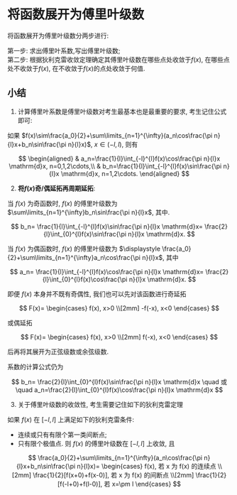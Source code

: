 # 将函数展开为傅里叶级数

将函数展开为傅里叶级数分两步进行:

第一步: 求出傅里叶系数,写出傅里叶级数; <BR>
第二步: 根据狄利克雷收敛定理确定其傅里叶级数在哪些点处收敛于$f(x)$,
在哪些点处不收敛于$f(x)$, 在不收敛于$f(x)$的点处收敛于何值.

## 小结

1. 计算傅里叶系数是傅里叶级数对考生最基本也是最重要的要求, 考生记住公式即可:

如果 $f(x)\sim\frac{a_0}{2}+\sum\limits_{n=1}^{\infty}(a_n\cos\frac{\pi n}{l}x+b_n\sin\frac{\pi n}{l}x)$, $x\in(-l,l)$,
则有

$$
\begin{aligned}
	& a_n=\frac{1}{l}\int_{-l}^{l}f(x)\cos\frac{\pi n}{l}x \mathrm{d}x, n=0,1,2\cdots,\\
	& b_n=\frac{1}{l}\int_{-l}^{l}f(x)\sin\frac{\pi n}{l}x \mathrm{d}x, n=1,2\cdots.
\end{aligned}
$$

2. **将$f(x)$奇/偶延拓再周期延拓**:

当 $f(x)$ 为奇函数时, $f(x)$ 的傅里叶级数为 $\sum\limits_{n=1}^{\infty}b_n\sin\frac{\pi n}{l}x$, 其中.

$$
b_n=
\frac{1}{l}\int_{-l}^{l}f(x)\sin\frac{\pi n}{l}x \mathrm{d}x=
\frac{2}{l}\int_{0}^{l}f(x)\sin\frac{\pi n}{l}x \mathrm{d}x.
$$

当 $f(x)$ 为偶函数时, $f(x)$ 的傅里叶级数为 $\displaystyle \frac{a_0}{2}+\sum\limits_{n=1}^{\infty}a_n\cos\frac{\pi n}{l}x$,
其中

$$
a_n=
\frac{1}{l}\int_{-l}^{l}f(x)\cos\frac{\pi n}{l}x \mathrm{d}x=
\frac{2}{l}\int_{0}^{l}f(x)\cos\frac{\pi n}{l}x \mathrm{d}x.
$$

即便 $f(x)$ 本身并不既有奇偶性, 我们也可以先对该函数进行奇延拓

$$
F(x)=
\begin{cases}
	f(x), x>0 \\[2mm]
	-f(-x), x<0
\end{cases}
$$

或偶延拓

$$
F(x)=
\begin{cases}
	f(x), x>0 \\[2mm]
	f(-x), x<0
\end{cases}
$$

后再将其展开为正弦级数或余弦级数.

系数的计算公式仍为

$$
b_n=
\frac{2}{l}\int_{0}^{l}f(x)\sin\frac{\pi n}{l}x \mathrm{d}x \quad
或 \quad
a_n=\frac{2}{l}\int_{0}^{l}f(x)\cos\frac{\pi n}{l}x \mathrm{d}x
$$

3. 关于傅里叶级数的收敛性, 考生需要记住如下的狄利克雷定理

如果 $f(x)$ 在 $[-l,l]$ 上满足如下的狄利克雷条件:

- 连续或只有有限个第一类间断点;
- 只有限个极值点. 则 $f(x)$ 的傅里叶级数在 $[-l,l]$ 上收敛, 且

$$
\frac{a_0}{2}+\sum\limits_{n=1}^{\infty}(a_n\cos\frac{\pi n}{l}x+b_n\sin\frac{\pi n}{l}x)=
\begin{cases}
	f(x), 若 x 为 f(x) 的连续点 \\[2mm]
	\frac{1}{2}[f(x+0)+f(x-0)], 若 x 为 f(x) 的间断点 \\[2mm]
	\frac{1}{2}[f(-l+0)+f(l-0)], 若 x=\pm l
\end{cases}
$$
